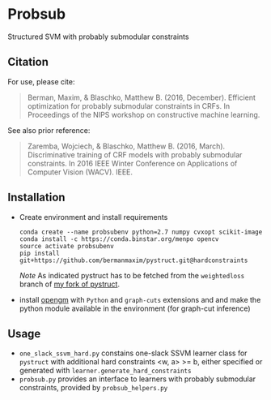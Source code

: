# Probsub
Structured SVM with probably submodular constraints

## Citation
For use, please cite:
> Berman, Maxim, & Blaschko, Matthew B. (2016, December). Efficient optimization for probably submodular constraints in CRFs. In Proceedings of the NIPS workshop on constructive machine learning.

See also prior reference:
> Zaremba, Wojciech, & Blaschko, Matthew B. (2016, March). Discriminative training of CRF models with probably submodular constraints. In 2016 IEEE Winter Conference on Applications of Computer Vision (WACV). IEEE.

## Installation
* Create environment and install requirements
   ```shell
   conda create --name probsubenv python=2.7 numpy cvxopt scikit-image
   conda install -c https://conda.binstar.org/menpo opencv
   source activate probsubenv
   pip install git+https://github.com/bermanmaxim/pystruct.git@hardconstraints
   ```

   *Note* As indicated pystruct has to be fetched from the `weightedloss` branch of [my fork of pystruct](https://github.com/bermanmaxim/pystruct.git).

* install [opengm](https://github.com/opengm/opengm) with `Python` and `graph-cuts` extensions and and make the python module available in the environment (for graph-cut inference)

## Usage
* `one_slack_ssvm_hard.py` constains one-slack SSVM learner class for `pystruct` with additional hard constraints <w, a> >= b, either specified or generated with `learner.generate_hard_constraints`
* `probsub.py` provides an interface to learners with probably submodular constraints, provided by `probsub_helpers.py`

